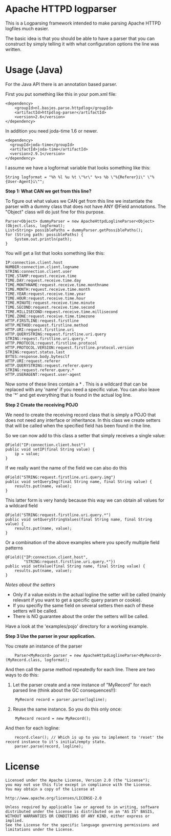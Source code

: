 Apache HTTPD logparser
===
This is a Logparsing framework intended to make parsing Apache HTTPD logfiles much easier.

The basic idea is that you should be able to have a parser that you can construct by simply 
telling it with what configuration options the line was written.

Usage (Java)
===
For the Java API there is an annotation based parser.

First you put something like this in your pom.xml file:

    <dependency>
        <groupId>nl.basjes.parse.httpdlog</groupId>
        <artifactId>httpdlog-parser</artifactId>
        <version>2.6</version>
    </dependency>

In addition you need joda-time 1.6 or newer.

    <dependency>
      <groupId>joda-time</groupId>
      <artifactId>joda-time</artifactId>
      <version>2.9.1</version>
    </dependency>

I assume we have a logformat variable that looks something like this:

    String logformat = "%h %l %u %t \"%r\" %>s %b \"%{Referer}i\" \"%{User-Agent}i\"";

**Step 1: What CAN we get from this line?**

To figure out what values we CAN get from this line we instantiate the parser with a dummy class
that does not have ANY @Field annotations. The "Object" class will do just fine for this purpose.

    Parser<Object> dummyParser = new ApacheHttpdLoglineParser<Object>(Object.class, logformat);
    List<String> possiblePaths = dummyParser.getPossiblePaths();
    for (String path: possiblePaths) {
        System.out.println(path);
    }

You will get a list that looks something like this:

    IP:connection.client.host
    NUMBER:connection.client.logname
    STRING:connection.client.user
    TIME.STAMP:request.receive.time
    TIME.DAY:request.receive.time.day
    TIME.MONTHNAME:request.receive.time.monthname
    TIME.MONTH:request.receive.time.month
    TIME.YEAR:request.receive.time.year
    TIME.HOUR:request.receive.time.hour
    TIME.MINUTE:request.receive.time.minute
    TIME.SECOND:request.receive.time.second
    TIME.MILLISECOND:request.receive.time.millisecond
    TIME.ZONE:request.receive.time.timezone
    HTTP.FIRSTLINE:request.firstline
    HTTP.METHOD:request.firstline.method
    HTTP.URI:request.firstline.uri
    HTTP.QUERYSTRING:request.firstline.uri.query
    STRING:request.firstline.uri.query.*
    HTTP.PROTOCOL:request.firstline.protocol
    HTTP.PROTOCOL.VERSION:request.firstline.protocol.version
    STRING:request.status.last
    BYTES:response.body.bytesclf
    HTTP.URI:request.referer
    HTTP.QUERYSTRING:request.referer.query
    STRING:request.referer.query.*
    HTTP.USERAGENT:request.user-agent

Now some of these lines contain a * . 
This is a wildcard that can be replaced with any 'name' if you need a specific value.
You can also leave the '*' and get everything that is found in the actual log line.

**Step 2 Create the receiving POJO** 

We need to create the receiving record class that is simply a POJO that does not need any interface or inheritance. 
In this class we create setters that will be called when the specified field has been found in the line.

So we can now add to this class a setter that simply receives a single value: 

    @Field("IP:connection.client.host")
    public void setIP(final String value) {
        ip = value;
    }

If we really want the name of the field we can also do this

    @Field("STRING:request.firstline.uri.query.img")
    public void setQueryImg(final String name, final String value) {
        results.put(name, value);
    }

This latter form is very handy because this way we can obtain all values for a wildcard field

    @Field("STRING:request.firstline.uri.query.*")
    public void setQueryStringValues(final String name, final String value) {
        results.put(name, value);
    }

Or a combination of the above examples where you specify multiple field patterns

    @Field({"IP:connection.client.host", 
            "STRING:request.firstline.uri.query.*"})
    public void setValue(final String name, final String value) {
        results.put(name, value);
    }

*Notes about the setters*

- Only if a value exists in the actual logline the setter will be called (mainly relevant if you want to get a specific query param or cookie).
- If you specifiy the same field on several setters then each of these setters will be called.
- There is NO guarantee about the order the setters will be called.

Have a look at the 'examples/pojo' directory for a working example.

**Step 3 Use the parser in your application.**

You create an instance of the parser

        Parser<MyRecord> parser = new ApacheHttpdLoglineParser<MyRecord>(MyRecord.class, logformat);

And then call the parse method repeatedly for each line.
There are two ways to do this:
1) Let the parser create and a new instance of "MyRecord" for each parsed line (think about the GC consequences!!):

        MyRecord record = parser.parse(logline);
 
2) Reuse the same instance.
So you do this only once:

        MyRecord record = new MyRecord(); 

And then for each logline:

        record.clear(); // Which is up to you to implement to 'reset' the record instance to it's initial/empty state.
        parser.parse(record, logline);

License
===
    Licensed under the Apache License, Version 2.0 (the "License");
    you may not use this file except in compliance with the License.
    You may obtain a copy of the License at
    
    http://www.apache.org/licenses/LICENSE-2.0
    
    Unless required by applicable law or agreed to in writing, software
    distributed under the License is distributed on an "AS IS" BASIS,
    WITHOUT WARRANTIES OR CONDITIONS OF ANY KIND, either express or implied.
    See the License for the specific language governing permissions and
    limitations under the License.
